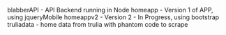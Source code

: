 blabberAPI	 - API Backend running in Node
homeapp 	 - Version 1 of APP, using jqueryMobile
homeappv2	 - Version 2 - In Progress, using bootstrap
truliadata	 - home data from trulia with phantom code to scrape
